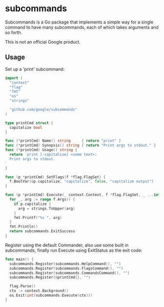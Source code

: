 # subcommands #

Subcommands is a Go package that implements a simple way for a single command to
have many subcommands, each of which takes arguments and so forth.

This is not an official Google product.

## Usage ##

Set up a 'print' subcommand:

```go
import (
  "context"
  "flag"
  "fmt"
  "os"
  "strings"

  "github.com/google/subcommands"
)

type printCmd struct {
  capitalize bool
}

func (*printCmd) Name() string     { return "print" }
func (*printCmd) Synopsis() string { return "Print args to stdout." }
func (*printCmd) Usage() string {
  return `print [-capitalize] <some text>:
  Print args to stdout.
`
}

func (p *printCmd) SetFlags(f *flag.FlagSet) {
  f.BoolVar(&p.capitalize, "capitalize", false, "capitalize output")
}

func (p *printCmd) Execute(_ context.Context, f *flag.FlagSet, _ ...interface{}) subcommands.ExitStatus {
  for _, arg := range f.Args() {
    if p.capitalize {
      arg = strings.ToUpper(arg)
    }
    fmt.Printf("%s ", arg)
  }
  fmt.Println()
  return subcommands.ExitSuccess
}
```

Register using the default Commander, also use some built in subcommands,
finally run Execute using ExitStatus as the exit code:

```go
func main() {
  subcommands.Register(subcommands.HelpCommand(), "")
  subcommands.Register(subcommands.FlagsCommand(), "")
  subcommands.Register(subcommands.CommandsCommand(), "")
  subcommands.Register(&printCmd{}, "")

  flag.Parse()
  ctx := context.Background()
  os.Exit(int(subcommands.Execute(ctx)))
}
```

